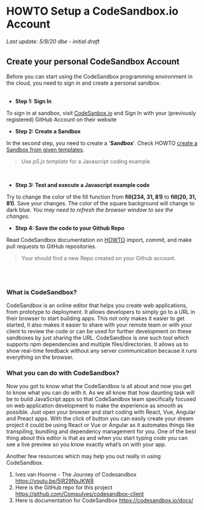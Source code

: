 # **HOWTO Setup a CodeSandbox.io Account**
###### Last update: 5/9/20 dbe - initial draft

## Create your personal CodeSandbox Account

Before you can start using the CodeSandbox programming environment in the cloud, you need to sign in and create a personal sandbox.  
</br>
- **Step 1: Sign In**

To sign in at sandbox, visit [CodeSanbox.io](https://codesandbox.io/signin) and Sign In with your (previously registered) GitHub Account on their website
</br>

- **Step 2: Create a Sandbox**

In the second step, you need to create a '**Sandbox**'. Check HOWTO [create a Sandbox from given templates](https://codesandbox.io/docs/templates#using-templates). 
> Use *p5.js template* for a Javascript coding example 
</br>

- **Step 3: Test and execute a Javascript example code**

Try to change the color of the fill function from **fill(234, 31, 81)** to **fill(20, 31, 81)**. Save your changes. 
The color of the square background will change to dark blue. *You may need to refresh the browser window to see the changes.*
</br>

- **Step 4: Save the code to your Github Repo**

Read CodeSandbox documentation on [HOWTO](https://codesandbox.io/docs/git) import, commit, and make pull requests to GitHub repositories.
> Your should find a new Repo created on your Github account.

</br>
</br>
  
### What is CodeSandbox?
CodeSandbox is an online editor that helps you create web applications, from prototype to deployment. It allows developers to simply go to a URL in their browser to start building apps. This not only makes it easier to get started, it also makes it easier to share with your remote team or with your client to review the code or can be used for further development on these sandboxes by just sharing the URL. CodeSandbox is one such tool which supports npm dependencies and multiple files/directories. It allows us to show real-time feedback without any server communication because it runs everything on the browser.
</br>

### What you can do with CodeSandbox?
Now you got to know what the CodeSandbox is all about and now you get to know what you can do with it. As we all know that how daunting task will be to build JavaScript apps so that CodeSandbox team specifically focused on web application development to make the experience as smooth as possible. Just open your browser and start coding with React, Vue, Angular and Preact apps. With the click of button you can easily create your dream project it could be using React or Vue or Angular as it automates things like transpiling, bundling and dependency management for you. One of the best thing about this editor is that as and when you start typing code you can see a live preview so you know exactly what’s on with your app.
</br>

Another few resources which may help you out really in using CodeSandbox.
1. Ives van Hoorne - The Journey of Codesandbox https://youtu.be/5lR29NsJKW8
2. Here is the GitHub repo for this project https://github.com/CompuIves/codesandbox-client
3. Here is documentation for CodeSandbox https://codesandbox.io/docs/

